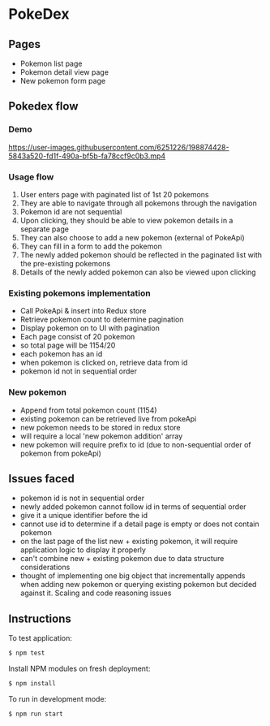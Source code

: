 PokeDex
=====================================

Pages
----------------
- Pokemon list page
- Pokemon detail view page
- New pokemon form page


Pokedex flow
----------------

### Demo
https://user-images.githubusercontent.com/6251226/198874428-5843a520-fd1f-490a-bf5b-fa78ccf9c0b3.mp4


### Usage flow
1. User enters page with paginated list of 1st 20 pokemons
2. They are able to navigate through all pokemons through the navigation
3. Pokemon id are not sequential
4. Upon clicking, they should be able to view pokemon details in a separate page
5. They can also choose to add a new pokemon (external of PokeApi)
6. They can fill in a form to add the pokemon
7. The newly added pokemon should be reflected in the paginated list with the pre-existing pokemons
8. Details of the newly added pokemon can also be viewed upon clicking

### Existing pokemons implementation
- Call PokeApi & insert into Redux store
- Retrieve pokemon count to determine pagination
- Display pokemon on to UI with pagination
- Each page consist of 20 pokemon
- so total page will be 1154/20
- each pokemon has an id
- when pokemon is clicked on, retrieve data from id
- pokemon id not in sequential order

### New pokemon
- Append from total pokemon count (1154)
- existing pokemon can be retrieved live from pokeApi
- new pokemon needs to be stored in redux store
- will require a local 'new pokemon addition' array
- new pokemon will require prefix to id (due to non-sequential order of pokemon from pokeApi)

## Issues faced
- pokemon id is not in sequential order
- newly added pokemon cannot follow id in terms of sequential order
- give it a unique identifier before the id
- cannot use id to determine if a detail page is empty or does not contain pokemon
- on the last page of the list new + existing pokemon, it will require application logic to display it properly
- can't combine new + existing pokemon due to data structure considerations
- thought of implementing one big object that incrementally appends when adding new pokemon or querying existing pokemon but decided against it. Scaling and code reasoning issues


## Instructions

To test application:

```bash
$ npm test
```

Install NPM modules on fresh deployment:

```bash
$ npm install
```

To run in development mode:

```bash
$ npm run start
```
